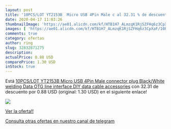 ```yaml
---
layout: post
title: '10PCS/LOT YT2153B  Micro USB 4Pin Male c al 32.31 % de descuento'
date: 2020-04-17 11:03:26
thumbnailImage: 'https://ae01.alicdn.com/kf/HTB1H7_ALmzqK1RjSZFHq6z3CpXaF/10PCS-LOT-YT2153B-Micro-USB-4Pin-Male-connector-plug-Black-White-welding-Data-OTG-line-interface.jpg_350x350._SL200_.jpg'
images: [ 'https://ae01.alicdn.com/kf/HTB1H7_ALmzqK1RjSZFHq6z3CpXaF/10PCS-LOT-YT2153B-Micro-USB-4Pin-Male-connector-plug-Black-White-welding-Data-OTG-line-interface.jpg_350x350._SL200_.jpg' ]
comments: true
category: ofertas
author: ring
slug: 32832871275
description:
actualPrice: 0.88 USD
comparePrice: 1.30 USD
inStock: true
---
```


Está [10PCS/LOT YT2153B  Micro USB 4Pin Male connector plug Black/White welding Data OTG line interface DIY data cable accessories](https://www.amazon.com/dp/32832871275/?tag=redken08-20) con 32.31 de descuento por 0.88 USD (original: 1.30 USD) en el siguiente enlace!

[![](https://ae01.alicdn.com/kf/HTB1H7_ALmzqK1RjSZFHq6z3CpXaF/10PCS-LOT-YT2153B-Micro-USB-4Pin-Male-connector-plug-Black-White-welding-Data-OTG-line-interface.jpg_350x350._SL200_.jpg)](https://www.amazon.com/dp/32832871275/?tag=redken08-20)

[Ver la oferta!!](https://www.amazon.com/dp/32832871275/?tag=redken08-20)

[Consulta otras ofertas en nuestro canal de telegram](https://t.me/s/ofertas25)
